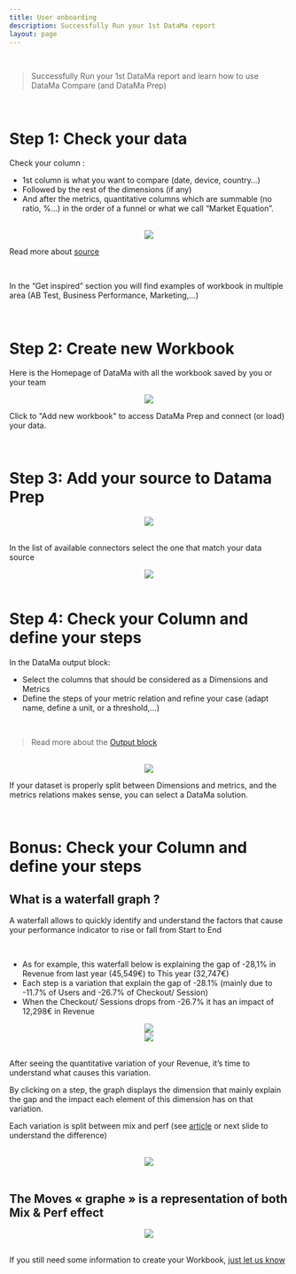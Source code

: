 ```yaml
---
title: User onboarding
description: Successfully Run your 1st DataMa report
layout: page
---
```


<br>

> Successfully Run your 1st DataMa report and learn how to use DataMa Compare (and DataMa Prep)

<br>


# <b>Step 1:</b> Check your data

Check your column : 
- 1st column is what you want to compare (date, device, country…)
- Followed by the rest of the dimensions (if any)
- And after the metrics, quantitative columns which are summable (no ratio, %…) in the order of a funnel or what we call “Market Equation”.

<br>

<center><img src="{{site.url}}/{{site.baseurl}}/core_app/new/tutorial/images/tuto_checkData.jpg"/></center>


Read more about [source]({{site.url}}/{{site.baseurl}}/core_app/new/prep/dataset.html)

<br>

In the “Get inspired” section you will find examples of workbook in multiple area (AB Test, Business Performance, Marketing,…)

<br>

# <b>Step 2:</b> Create new Workbook

Here is the Homepage of DataMa with all the workbook saved by you or your team

<center><img src="{{site.url}}/{{site.baseurl}}/core_app/new/tutorial/images/tuto_addSource.jpg"/></center>

Click to "Add new workbook" to access DataMa Prep and connect (or load) your data.

<br>

# <b>Step 3:</b> Add your source to Datama Prep

<center><img src="{{site.url}}/{{site.baseurl}}/core_app/new/tutorial/images/tuto_connectData.jpg"/></center>

<br>

In the list of available connectors select the one that match your data source

<center><img src="{{site.url}}/{{site.baseurl}}/core_app/new/tutorial/images/tuto_loadData.jpg"/></center>

<br>

# <b>Step 4:</b> Check your Column and define your steps

In the DataMa output block:
- Select the columns that should be considered as a Dimensions and Metrics
- Define the steps of your metric relation and refine your case  (adapt name, define a unit, or a threshold,…)

<br>

> Read more about the [Output block]({{site.url}}/{{site.baseurl}}/core_app/new/prep/interface/block_output.html)

<br>

<center><img src="{{site.url}}/{{site.baseurl}}/core_app/new/tutorial/images/tuto_outputblock.jpg"/></center>

If your dataset is properly split between Dimensions and metrics, and the metrics relations makes sense, you can select a DataMa solution.


<br>

# <b>Bonus:</b> Check your Column and define your steps

## What is a waterfall graph ? 

A waterfall allows to quickly identify and understand the factors that cause your performance indicator to rise or fall from Start to End

<br>

- As for example, this waterfall below is explaining the gap of -28,1% in Revenue from last year (45,549€) to This year (32,747€)
- Each step is a variation that explain the gap of -28.1% (mainly due to -11.7% of Users and -26.7% of Checkout/ Session)
- When the Checkout/ Sessions drops from -26.7% it has an impact of 12,298€ in Revenue

<center><img src="{{site.url}}/{{site.baseurl}}/core_app/new/tutorial/images/tuto_bonusWaterfall.jpg"/></center>


<center><img src="{{site.url}}/{{site.baseurl}}/core_app/new/tutorial/images/tuto_bonusStartEnd.jpg"/></center>

<br>

After seeing the quantitative variation of your Revenue, it’s time to understand what causes this variation.

By clicking on a step, the graph displays the dimension that mainly explain the gap and the impact each element of this dimension has on that variation.

Each variation is split between mix and perf (see [article]({{site.url}}/{{site.baseurl}}/core_app/new/compare/model/dimension_analysis_mix.html) or next slide to understand the difference)

<br>

<center><img src="{{site.url}}/{{site.baseurl}}/core_app/new/tutorial/images/tuto_bonusMixPerf.jpg"/></center>

<br>

## The Moves « graphe » is a representation of both Mix & Perf effect

<center><img src="{{site.url}}/{{site.baseurl}}/core_app/new/tutorial/images/tuto_bonusMoves.jpg"/></center>


<br>

If you still need some information to create your Workbook, <a href="https://DataMa.fr/lets-talk/" target="_blank">just let us know</a>
